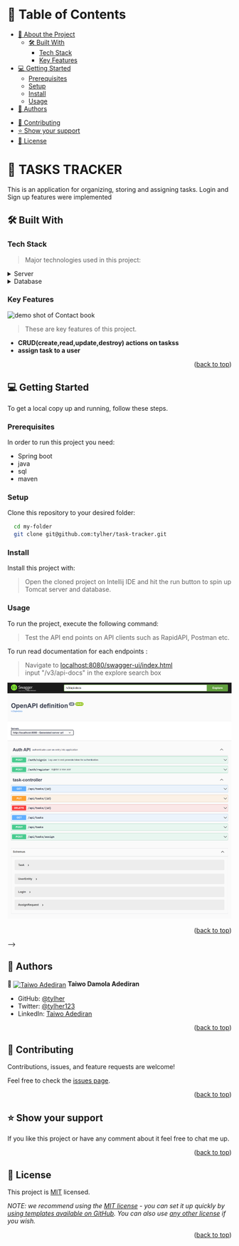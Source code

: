 <a name="readme-top"></a>

<!--
!!! IMPORTANT !!!
This README is an example of how you could professionally present your codebase.
Writing documentation is a crucial part of your work as a professional software developer and cannot be ignored.

You should modify this file to match your project and remove sections that don't apply.

REQUIRED SECTIONS:
- Table of Contents
- About the Project
  - Built With
  - Live Demo
- Getting Started
- Authors
- Future Features
- Contributing
- Show your support
- Acknowledgements
- License

OPTIONAL SECTIONS:
- FAQ

After you're finished please remove all the comments and instructions!

For more information on the importance of a professional README for your repositories: https://github.com/microverseinc/curriculum-transversal-skills/blob/main/documentation/articles/readme_best_practices.md
-->

<!-- TABLE OF CONTENTS -->

# 📗 Table of Contents

- [📖 About the Project](#about-project)
  - [🛠 Built With](#built-with)
    - [Tech Stack](#tech-stack)
    - [Key Features](#key-features)
    <!-- - [🚀 Live Demo](#live-demo) -->
- [💻 Getting Started](#getting-started)
  - [Prerequisites](#prerequisites)
  - [Setup](#setup)
  - [Install](#install)
  - [Usage](#usage)
    <!-- - [Run tests](#run-tests) -->
    <!-- - [Deployment](#deployment) -->
- [👥 Authors](#authors)
<!-- - [🔭 Future Features](#future-features) -->
- [🤝 Contributing](#contributing)
- [⭐️ Show your support](#support)
- [📝 License](#license)

<!-- PROJECT DESCRIPTION -->

# 📖 TASKS TRACKER <a name="about-project"></a>

This is an application for organizing, storing and assigning tasks. Login and Sign up features were implemented

## 🛠 Built With <a name="built-with"></a>

### Tech Stack <a name="tech-stack"></a>

> Major technologies used in this project:

<details>
  <summary>Server</summary>
  <ul>
    <li><a href="https://tomcat.apache.org/">Tomcat</a></li>
  </ul>
</details>

<details>
<summary>Database</summary>
  <ul>
    <li><a href="https://www.h2database.com/">H2</a></li>
  </ul>
</details>

<!-- Features -->

### Key Features <a name="key-features"></a>

![](/assets/screencapture.png "demo shot of Contact book")

> These are key features of this project.

- **CRUD(create,read,update,destroy) actions on taskss**
- **assign task to a user**

<p align="right">(<a href="#readme-top">back to top</a>)</p>

<!-- LIVE DEMO

## 🚀 Live Demo <a name="live-demo"></a>

> Add a link to your deployed project.

- [Live Demo Link](https://google.com)

<p align="right">(<a href="#readme-top">back to top</a>)</p> -->

<!-- GETTING STARTED -->

## 💻 Getting Started <a name="getting-started"></a>

To get a local copy up and running, follow these steps.

### Prerequisites

In order to run this project you need:

- Spring boot
- java
- sql
- maven
<!--
Example command:

```sh
 gem install rails
```

-->

### Setup

Clone this repository to your desired folder:

```sh
  cd my-folder
  git clone git@github.com:tylher/task-tracker.git
```

### Install

Install this project with:

> Open the cloned project on Intellij IDE and hit the run button to spin up Tomcat server and database.

<!--
Example command:

```sh
  cd my-project
  gem install
```
--->

### Usage

To run the project, execute the following command:

> Test the API end points on API clients such as RapidAPI, Postman etc.

To run read documentation for each endpoints :

> Navigate to <a href="localhost:8080/swagger-ui/index.html"> localhost:8080/swagger-ui/index.html</a><br>
> input "/v3/api-docs" in the explore search box

<img src="asset/api-doc.png" >

<p align="right">(<a href="#readme-top">back to top</a>)</p> -->

## 👥 Authors <a name="authors"></a>

👤 <a href="https://github.com/tylher" target="blank"><img align="center"
      src="https://avatars.githubusercontent.com/u/53342197?v=4"
      alt="Taiwo Adediran" height="50" width="50"/></a> **Taiwo Damola Adediran**

- GitHub: [@tylher](https://github.com/tylher)
- Twitter: [@tylher123](https://twitter.com/tylher123)
- LinkedIn: [Taiwo Adediran](https://www.linkedin.com/in/taiwo-adediran-327654127/)

<p align="right">(<a href="#readme-top">back to top</a>)</p>

<!-- FUTURE FEATURES -->

<!-- ## 🔭 Future Features <a name="future-features"></a>

> Describe 1 - 3 features you will add to the project.

- [ ] **[new_feature_1]**
- [ ] **[new_feature_2]**
- [ ] **[new_feature_3]** -->

<!-- <p align="right">(<a href="#readme-top">back to top</a>)</p> -->

<!-- CONTRIBUTING -->

## 🤝 Contributing <a name="contributing"></a>

Contributions, issues, and feature requests are welcome!

Feel free to check the [issues page](../../issues/).

<p align="right">(<a href="#readme-top">back to top</a>)</p>

<!-- SUPPORT -->

## ⭐️ Show your support <a name="support"></a>

If you like this project or have any comment about it feel free to chat me up.

<p align="right">(<a href="#readme-top">back to top</a>)</p>

<!-- LICENSE -->

## 📝 License <a name="license"></a>

This project is [MIT](./LICENSE) licensed.

_NOTE: we recommend using the [MIT license](https://choosealicense.com/licenses/mit/) - you can set it up quickly by [using templates available on GitHub](https://docs.github.com/en/communities/setting-up-your-project-for-healthy-contributions/adding-a-license-to-a-repository). You can also use [any other license](https://choosealicense.com/licenses/) if you wish._

<p align="right">(<a href="#readme-top">back to top</a>)</p>

